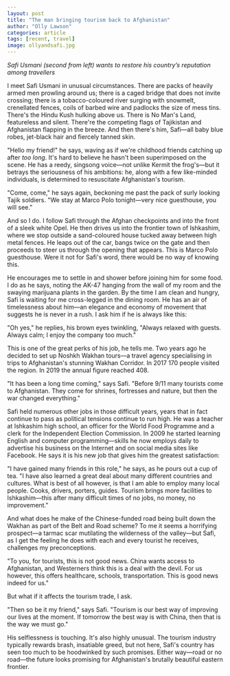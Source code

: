 ```yaml
---
layout: post
title: "The man bringing tourism back to Afghanistan"
author: "Olly Lawson"
categories: article
tags: [recent, travel]
image: ollyandsafi.jpg
---
```


<i>Safi Usmani (second from left) wants to restore his country’s reputation among travellers</i><br>




I meet Safi Usmani in unusual circumstances. There are packs of heavily armed men prowling around us; there is a caged bridge that does not invite crossing; there is a tobacco-coloured river surging with snowmelt, crenellated fences, coils of barbed wire and padlocks the size of mess tins. There&#39;s the Hindu Kush hulking above us. There is No Man&#39;s Land, featureless and silent. There&#39;re the competing flags of Tajikistan and Afghanistan flapping in the breeze. And then there&#39;s him, Safi—all baby blue robes, jet-black hair and fiercely tanned skin.

 &quot;Hello my friend!&quot; he says, waving as if we&#39;re childhood friends catching up after _too long_. It&#39;s hard to believe he hasn&#39;t been superimposed on the scene. He has a reedy, singsong voice—not unlike Kermit the frog&#39;s—but it betrays the seriousness of his ambitions: he, along with a few like-minded individuals, is determined to resuscitate Afghanistan&#39;s tourism.

 &quot;Come, come,&quot; he says again, beckoning me past the pack of surly looking Tajik soldiers. &quot;We stay at Marco Polo tonight—very nice guesthouse, you will see.&quot;

 And so I do. I follow Safi through the Afghan checkpoints and into the front of a sleek white Opel. He then drives us into the frontier town of Ishkashim, where we stop outside a sand-coloured house tucked away between high metal fences. He leaps out of the car, bangs twice on the gate and then proceeds to steer us through the opening that appears. This is Marco Polo guesthouse. Were it not for Safi&#39;s word, there would be no way of knowing this.

 He encourages me to settle in and shower before joining him for some food. I do as he says, noting the AK-47 hanging from the wall of my room and the swaying marijuana plants in the garden. By the time I am clean and hungry, Safi is waiting for me cross-legged in the dining room. He has an air of timelessness about him—an elegance and economy of movement that suggests he is never in a rush. I ask him if he is always like this:

 &quot;Oh yes,&quot; he replies, his brown eyes twinkling, &quot;Always relaxed with guests. Always calm; I enjoy the company too much.&quot;

 This is one of the great perks of his job, he tells me. Two years ago he decided to set up Noshkh Wakhan tours—a travel agency specialising in trips to Afghanistan&#39;s stunning Wakhan Corridor. In 2017 170 people visited the region. In 2019 the annual figure reached 408.

 &quot;It has been a long time coming,&quot; says Safi. &quot;Before 9/11 many tourists come to Afghanistan. They come for shrines, fortresses and nature, but then the war changed everything.&quot;

 Safi held numerous other jobs in those difficult years, years that in fact continue to pass as political tensions continue to run high. He was a teacher at Ishkashim high school, an officer for the World Food Programme and a clerk for the Independent Election Commission. In 2009 he started learning English and computer programming—skills he now employs daily to advertise his business on the Internet and on social media sites like Facebook. He says it is his new job that gives him the greatest satisfaction:

 &quot;I have gained many friends in this role,&quot; he says, as he pours out a cup of tea. &quot;I have also learned a great deal about many different countries and cultures. What is best of all however, is that I am able to employ many local people. Cooks, drivers, porters, guides. Tourism brings more facilities to Ishkashim—this after many difficult times of no jobs, no money, no improvement.&quot;

 And what does he make of the Chinese-funded road being built down the Wakhan as part of the Belt and Road scheme? To me it seems a horrifying prospect—a tarmac scar mutilating the wilderness of the valley—but Safi, as I get the feeling he does with each and every tourist he receives, challenges my preconceptions.

 &quot;To you, for tourists, this is not good news. China wants access to Afghanistan, and Westerners think this is a deal with the devil. For us however, this offers healthcare, schools, transportation. This is good news indeed for us.&quot;

 But what if it affects the tourism trade, I ask.

 &quot;Then so be it my friend,&quot; says Safi. &quot;Tourism is our best way of improving our lives at the moment. If tomorrow the best way is with China, then that is the way we must go.&quot;

 His selflessness is touching. It&#39;s also highly unusual. The tourism industry typically rewards brash, insatiable greed, but not here, Safi&#39;s country has seen too much to be hoodwinked by such promises. Either way—road or no road—the future looks promising for Afghanistan&#39;s brutally beautiful eastern frontier.

